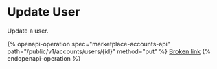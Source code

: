 # Update User

Update a user.

{% openapi-operation spec="marketplace-accounts-api" path="/public/v1/accounts/users/{id}" method="put" %}
[Broken link](broken-reference)
{% endopenapi-operation %}
